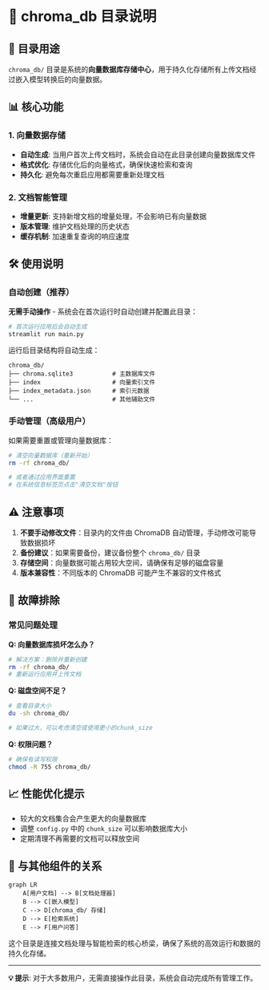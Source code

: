 # 📁 chroma_db 目录说明

## 🎯 目录用途

`chroma_db/` 目录是系统的**向量数据库存储中心**，用于持久化存储所有上传文档经过嵌入模型转换后的向量数据。

## 📊 核心功能

### 1. 向量数据存储
- **自动生成**: 当用户首次上传文档时，系统会自动在此目录创建向量数据库文件
- **格式优化**: 存储优化后的向量格式，确保快速检索和查询
- **持久化**: 避免每次重启应用都需要重新处理文档

### 2. 文档智能管理
- **增量更新**: 支持新增文档的增量处理，不会影响已有向量数据
- **版本管理**: 维护文档处理的历史状态
- **缓存机制**: 加速重复查询的响应速度

## 🛠 使用说明

### 自动创建（推荐）
**无需手动操作** - 系统会在首次运行时自动创建并配置此目录：

```bash
# 首次运行应用后会自动生成
streamlit run main.py
```

运行后目录结构将自动生成：
```
chroma_db/
├── chroma.sqlite3           # 主数据库文件
├── index                    # 向量索引文件
├── index_metadata.json      # 索引元数据
└── ...                      # 其他辅助文件
```

### 手动管理（高级用户）
如果需要重置或管理向量数据库：

```bash
# 清空向量数据库（重新开始）
rm -rf chroma_db/

# 或者通过应用界面重置
# 在系统信息标签页点击"清空文档"按钮
```

## ⚠️ 注意事项

1. **不要手动修改文件**：目录内的文件由 ChromaDB 自动管理，手动修改可能导致数据损坏
2. **备份建议**：如果需要备份，建议备份整个 `chroma_db/` 目录
3. **存储空间**：向量数据可能占用较大空间，请确保有足够的磁盘容量
4. **版本兼容性**：不同版本的 ChromaDB 可能产生不兼容的文件格式

## 🔧 故障排除

### 常见问题处理

**Q: 向量数据库损坏怎么办？**
```bash
# 解决方案：删除并重新创建
rm -rf chroma_db/
# 重新运行应用并上传文档
```

**Q: 磁盘空间不足？**
```bash
# 查看目录大小
du -sh chroma_db/

# 如果过大，可以考虑清空或使用更小的chunk_size
```

**Q: 权限问题？**
```bash
# 确保有读写权限
chmod -R 755 chroma_db/
```

## 📈 性能优化提示

- 较大的文档集合会产生更大的向量数据库
- 调整 `config.py` 中的 `chunk_size` 可以影响数据库大小
- 定期清理不再需要的文档可以释放空间

## 🔄 与其他组件的关系

```mermaid
graph LR
    A[用户文档] --> B[文档处理器]
    B --> C[嵌入模型]
    C --> D[chroma_db/ 存储]
    D --> E[检索系统]
    E --> F[用户问答]
```

这个目录是连接文档处理与智能检索的核心桥梁，确保了系统的高效运行和数据的持久化存储。

---

**💡 提示**: 对于大多数用户，无需直接操作此目录，系统会自动完成所有管理工作。
